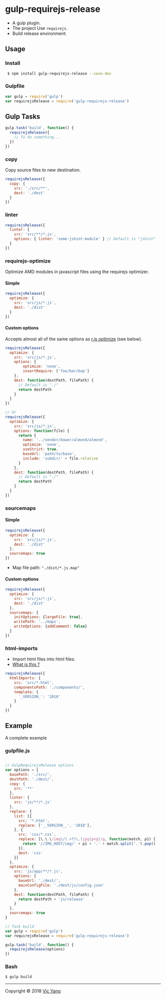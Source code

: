 # gulp-requirejs-release

- A gulp plugin.
- The project Use `requirejs`.
- Build release environment.

## Usage

### Install

```bash
 $ npm install gulp-requirejs-release --save-dev
```

### Gulpfile

```js
var gulp = require('gulp')
var requirejsRelease = require('gulp-requirejs-release')
```

## Gulp Tasks

```js
gulp.task('build', function() {
  requirejsRelease({
    // To do something...
  })
})
```

### copy

Copy source files to new destination.

```js
requirejsRelease({
  copy: {
    src: './src/**',
    dest: './dest'
  }
})
```

### linter

```js
requirejsRelease({
  linter: {
    src: 'src/**/*.js',
    options: { linter: 'some-jshint-module' } // Default is "jshint"
  }
})
```

### requirejs-optimize

Optimize AMD modules in javascript files using the requirejs optimizer.

#### Simple

```js
requirejsRelease({
  optimize: {
    src: 'src/js/*.js',
    dest: './dist'
  }
})
```

#### Custom options

Accepts almost all of the same options as [r.js optimize](https://github.com/requirejs/r.js/blob/master/build/example.build.js) (see below).

```js
requirejsRelease({
  optimize: {
    src: 'src/js/*.js',
    options: {
        optimize: 'none',
        insertRequire: ['foo/bar/bop']
    },
    dest: function(destPath, filePath) {
      // Default is "./"
      return destPath
    }
  }
})

// Or
requirejsRelease({
  optimize: {
    src: 'src/js/*.js',
    options: function(file) {
      return {
        name: '../vendor/bower/almond/almond',
        optimize: 'none',
        useStrict: true,
        baseUrl: 'path/to/base',
        include: 'subdir/' + file.relative
      }
    },
    dest: function(destPath, filePath) {
      // Default is "./"
      return destPath
    }
  }
})
```

### sourcemaps

#### Simple

```js
requirejsRelease({
  optimize: {
    src: 'src/js/*.js',
    dest: './dist'
  },
  sourcemaps: true
})
```

* Map file path: `"./dist/*.js.map"`

#### Custom options

```js
requirejsRelease({
  optimize: {
    src: 'src/js/*.js',
    dest: './dist'
  },
  sourcemaps: {
    initOptions: {largeFile: true},
    writePath: '../maps',
    writeOptions: {addComment: false}
  }
})
```

### html-imports

* Import html files into html files.
* [What is this ?](https://www.npmjs.com/package/gulp-html-imports)

```js
requirejsRelease({
  htmlImports: {
    src: 'src/*.html',
    componentsPath: './components/',
    template: {
      '_VERSION_': '2018'
    }
  }
})
```

## Example

A complete example

### gulpfile.js

```js

// GulpRequirejsRelease options
var options = {
  basePath: './src/',
  destPath: './dest/',
  copy: {
    src: '**'
  },
  linter: {
    src: 'js/**/*.js'
  },
  replace: {
    list: [{
      src: '*.html',
      replace: ['__VERSION__', '2018'],
    }, {
      src: 'css/*.css',
      replace: [\.\.\/img\/(.+?)\.(jpg|png)/g, function(match, p1) {
        return '//IMG_HOST/img/' + p1 + '.' + match.split('.').pop()
      }],
      dest: 'css'
    }]
  },
  optimize: {
    src: 'js/app/**/*.js',
    options: {
      baseUrl: './dest/',
      mainConfigFile: './dest/js/config.json'
    },
    dest: function(destPath, filePath) {
      return destPath + 'js/release'
    }
  },
  sourcemaps: true
}

// Task build
var gulp = require('gulp')
var requirejsRelease = require('gulp-requirejs-release')

gulp.task('build', function() {
  requirejsRelease(options)
})
```

### Bash

```bash
$ gulp build
```

---

Copyright © 2018 [Vic Yang](https://github.com/yijian002)